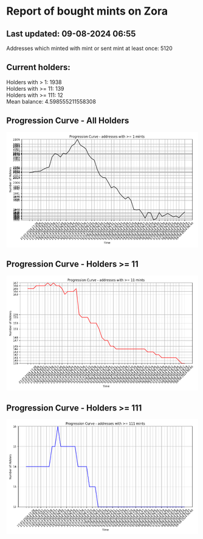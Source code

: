 # Report of bought mints on Zora
## Last updated: 09-08-2024 06:55
Addresses which minted with mint or sent mint at least once: 5120

## Current holders:
Holders with > 1: 1938  
Holders with >= 11: 139  
Holders with >= 111: 12  
Mean balance: 4.598555211558308  

## Progression Curve - All Holders
![addresses with >= 1 mint](progression_curve_all.png)
## Progression Curve - Holders >= 11
![addresses with >= 11 mints](progression_curve_gt_11.png)
## Progression Curve - Holders >= 111
![addresses with >= 111 mints](progression_curve_gt_111.png)
